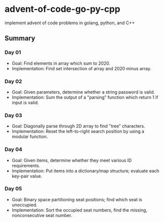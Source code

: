 # advent-of-code-go-py-cpp
implement advent of code problems in golang, python, and C++

## Summary

### Day 01
 - Goal: Find elements in array which sum to 2020.
 - Implementation: Find set intersection of array and 2020 minus array.

### Day 02
 - Goal: Given parameters, determine whether a string password is valid.
 - Implementation: Sum the output of a "parsing" function which return 1 if input is valid.

### Day 03
 - Goal: Diagonally parse through 2D array to find "tree" characters.
 - Implementation: Reset the left-to-right search position by using a modular function.

### Day 04
 - Goal: Given items, determine whether they meet various ID requirements.
 - Implementation: Put items into a dictionary/map structure; evaluate each key-pair value.

### Day 05
 - Goal: Binary space partitioning seat positions; find which seat is unoccupied.
 - Implementation: Sort the occupied seat numbers, find the missing, nonconsecutive seat number.